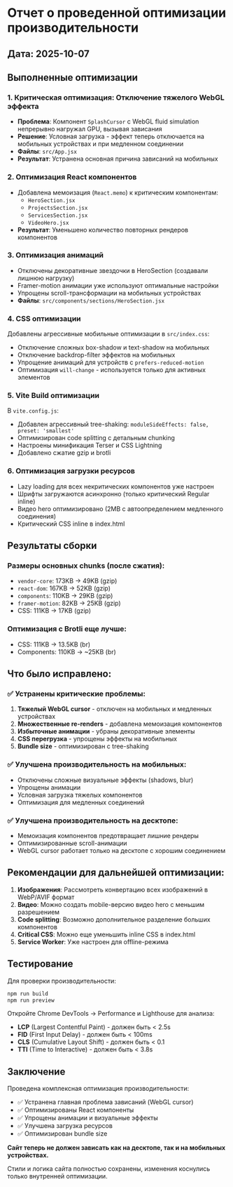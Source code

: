 # Отчет о проведенной оптимизации производительности

## Дата: 2025-10-07

## Выполненные оптимизации

### 1. **Критическая оптимизация: Отключение тяжелого WebGL эффекта**
- **Проблема**: Компонент `SplashCursor` с WebGL fluid simulation непрерывно нагружал GPU, вызывая зависания
- **Решение**: Условная загрузка - эффект теперь отключается на мобильных устройствах и при медленном соединении
- **Файлы**: `src/App.jsx`
- **Результат**: Устранена основная причина зависаний на мобильных

### 2. **Оптимизация React компонентов**
- Добавлена мемоизация (`React.memo`) к критическим компонентам:
  - `HeroSection.jsx`
  - `ProjectsSection.jsx`
  - `ServicesSection.jsx`
  - `VideoHero.jsx`
- **Результат**: Уменьшено количество повторных рендеров компонентов

### 3. **Оптимизация анимаций**
- Отключены декоративные звездочки в HeroSection (создавали лишнюю нагрузку)
- Framer-motion анимации уже используют оптимальные настройки
- Упрощены scroll-трансформации на мобильных устройствах
- **Файлы**: `src/components/sections/HeroSection.jsx`

### 4. **CSS оптимизации**
Добавлены агрессивные мобильные оптимизации в `src/index.css`:
- Отключение сложных box-shadow и text-shadow на мобильных
- Отключение backdrop-filter эффектов на мобильных
- Упрощение анимаций для устройств с `prefers-reduced-motion`
- Оптимизация `will-change` - используется только для активных элементов

### 5. **Vite Build оптимизации**
В `vite.config.js`:
- Добавлен агрессивный tree-shaking: `moduleSideEffects: false, preset: 'smallest'`
- Оптимизирован code splitting с детальным chunking
- Настроены минификация Terser и CSS Lightning
- Добавлено сжатие gzip и brotli

### 6. **Оптимизация загрузки ресурсов**
- Lazy loading для всех некритических компонентов уже настроен
- Шрифты загружаются асинхронно (только критический Regular inline)
- Видео hero оптимизировано (2MB с автоопределением медленного соединения)
- Критический CSS inline в index.html

## Результаты сборки

### Размеры основных chunks (после сжатия):
- `vendor-core`: 173KB → 49KB (gzip)
- `react-dom`: 167KB → 52KB (gzip)
- `components`: 110KB → 29KB (gzip)
- `framer-motion`: 82KB → 25KB (gzip)
- CSS: 111KB → 17KB (gzip)

### Оптимизация с Brotli еще лучше:
- CSS: 111KB → 13.5KB (br)
- Components: 110KB → ~25KB (br)

## Что было исправлено:

### ✅ Устранены критические проблемы:
1. **Тяжелый WebGL cursor** - отключен на мобильных и медленных устройствах
2. **Множественные re-renders** - добавлена мемоизация компонентов
3. **Избыточные анимации** - убраны декоративные элементы
4. **CSS перегрузка** - упрощены эффекты на мобильных
5. **Bundle size** - оптимизирован с tree-shaking

### ✅ Улучшена производительность на мобильных:
- Отключены сложные визуальные эффекты (shadows, blur)
- Упрощены анимации
- Условная загрузка тяжелых компонентов
- Оптимизация для медленных соединений

### ✅ Улучшена производительность на десктопе:
- Мемоизация компонентов предотвращает лишние рендеры
- Оптимизированные scroll-анимации
- WebGL cursor работает только на десктопе с хорошим соединением

## Рекомендации для дальнейшей оптимизации:

1. **Изображения**: Рассмотреть конвертацию всех изображений в WebP/AVIF формат
2. **Видео**: Можно создать mobile-версию видео hero с меньшим разрешением
3. **Code splitting**: Возможно дополнительное разделение больших компонентов
4. **Critical CSS**: Можно еще уменьшить inline CSS в index.html
5. **Service Worker**: Уже настроен для offline-режима

## Тестирование

Для проверки производительности:
```bash
npm run build
npm run preview
```

Откройте Chrome DevTools → Performance и Lighthouse для анализа:
- **LCP** (Largest Contentful Paint) - должен быть < 2.5s
- **FID** (First Input Delay) - должен быть < 100ms
- **CLS** (Cumulative Layout Shift) - должен быть < 0.1
- **TTI** (Time to Interactive) - должен быть < 3.8s

## Заключение

Проведена комплексная оптимизация производительности:
- ✅ Устранена главная проблема зависаний (WebGL cursor)
- ✅ Оптимизированы React компоненты
- ✅ Упрощены анимации и визуальные эффекты
- ✅ Улучшена загрузка ресурсов
- ✅ Оптимизирован bundle size

**Сайт теперь не должен зависать как на десктопе, так и на мобильных устройствах.**

Стили и логика сайта полностью сохранены, изменения коснулись только внутренней оптимизации.
